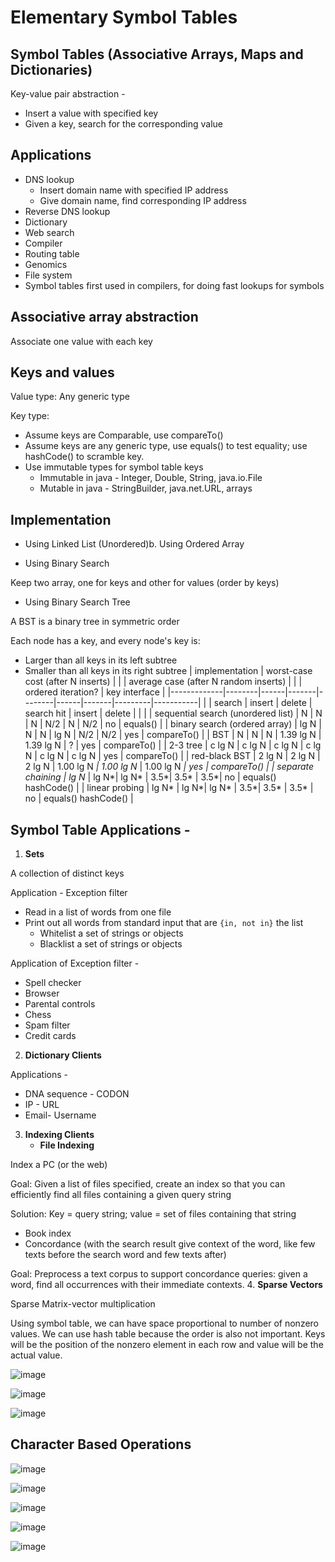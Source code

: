 # Elementary Symbol Tables

## Symbol Tables (Associative Arrays, Maps and Dictionaries)

Key-value pair abstraction -

- Insert a value with specified key
- Given a key, search for the corresponding value

## Applications

- DNS lookup
  - Insert domain name with specified IP address
  - Give domain name, find corresponding IP address
- Reverse DNS lookup
- Dictionary
- Web search
- Compiler
- Routing table
- Genomics
- File system
- Symbol tables first used in compilers, for doing fast lookups for symbols

## Associative array abstraction

Associate one value with each key

## Keys and values

Value type: Any generic type

Key type:

- Assume keys are Comparable, use compareTo()
- Assume keys are any generic type, use equals() to test equality; use hashCode() to scramble key.
- Use immutable types for symbol table keys
  - Immutable in java - Integer, Double, String, java.io.File
  - Mutable in java - StringBuilder, java.net.URL, arrays

## Implementation

- Using Linked List (Unordered)b. Using Ordered Array

- Using Binary Search

Keep two array, one for keys and other for values (order by keys)

- Using Binary Search Tree

A BST is a binary tree in symmetric order

Each node has a key, and every node's key is:

- Larger than all keys in its left subtree
- Smaller than all keys in its right subtree
| implementation                     | worst-case cost (after N inserts) |       |       | average case (after N random inserts) |             |             | ordered iteration? | key interface       |
|-------------|--------|------|-------|--------|------|-------|---------|-----------|
|                                   | search                            | insert | delete | search hit                            | insert       | delete       |                   |                    |
| sequential search (unordered list) | N                                 | N      | N      | N/2                                   | N            | N/2          | no                 | equals()            |
| binary search (ordered array)      | lg N                              | N      | N      | lg N                                  | N/2          | N/2          | yes                | compareTo()         |
| BST                                | N                                 | N      | N      | 1.39 lg N                             | 1.39 lg N    | ?            | yes                | compareTo()         |
| 2-3 tree                           | c lg N                            | c lg N | c lg N | c lg N                                | c lg N       | c lg N       | yes                | compareTo()         |
| red-black BST                      | 2 lg N                            | 2 lg N | 2 lg N | 1.00 lg N *| 1.00 lg N* | 1.00 lg N *| yes                | compareTo()         |
| separate chaining                  | lg N*                            | lg N*| lg N* | 3.5*| 3.5*        | 3.5*| no                 | equals() hashCode() |
| linear probing                     | lg N*                            | lg N*| lg N* | 3.5*| 3.5*        | 3.5*        | no                 | equals() hashCode() |

## Symbol Table Applications -

1. **Sets**

A collection of distinct keys

Application - Exception filter

- Read in a list of words from one file
- Print out all words from standard input that are `{in, not in}` the list
  - Whitelist a set of strings or objects
  - Blacklist a set of strings or objects

Application of Exception filter -

- Spell checker
- Browser
- Parental controls
- Chess
- Spam filter
- Credit cards

2. **Dictionary Clients**

Applications -

- DNA sequence - CODON
- IP - URL
- Email- Username

3. **Indexing Clients**
    - **File Indexing**

Index a PC (or the web)

Goal: Given a list of files specified, create an index so that you can efficiently find all files containing a given query string

Solution: Key = query string; value = set of files containing that string

- Book index
- Concordance (with the search result give context of the word, like few texts before the search word and few texts after)

Goal: Preprocess a text corpus to support concordance queries: given a word, find all occurrences with their immediate contexts.
4. **Sparse Vectors**

Sparse Matrix-vector multiplication

Using symbol table, we can have space proportional to number of nonzero values. We can use hash table because the order is also not important. Keys will be the position of the nonzero element in each row and value will be the actual value.

![image](../../media/Elementary-Symbol-Tables-image1.jpg)

![image](../../media/Elementary-Symbol-Tables-image2.jpg)

![image](../../media/Elementary-Symbol-Tables-image3.jpg)

## Character Based Operations

![image](../../media/Elementary-Symbol-Tables-image4.jpg)

![image](../../media/Elementary-Symbol-Tables-image5.jpg)

![image](../../media/Elementary-Symbol-Tables-image6.jpg)

![image](../../media/Elementary-Symbol-Tables-image7.jpg)

![image](../../media/Elementary-Symbol-Tables-image8.jpg)
